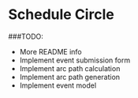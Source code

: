 # Schedule Circle

###TODO:
* More README info
* Implement event submission form
* Implement arc path calculation
* Implement arc path generation
* Implement event model
